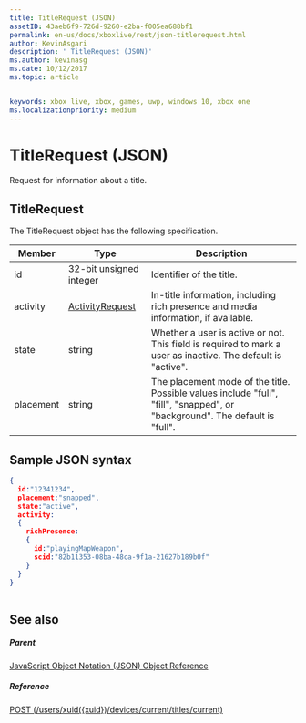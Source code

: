 ```yaml
---
title: TitleRequest (JSON)
assetID: 43aeb6f9-726d-9260-e2ba-f005ea688bf1
permalink: en-us/docs/xboxlive/rest/json-titlerequest.html
author: KevinAsgari
description: ' TitleRequest (JSON)'
ms.author: kevinasg
ms.date: 10/12/2017
ms.topic: article


keywords: xbox live, xbox, games, uwp, windows 10, xbox one
ms.localizationpriority: medium
---
```



# TitleRequest (JSON)
Request for information about a title. 
<a id="ID4EN"></a>

 
## TitleRequest
 
The TitleRequest object has the following specification.
 
| Member| Type| Description| 
| --- | --- | --- | 
| id| 32-bit unsigned integer| Identifier of the title.| 
| activity| [ActivityRequest](json-activityrequest.md)| In-title information, including rich presence and media information, if available.| 
| state| string| Whether a user is active or not. This field is required to mark a user as inactive. The default is "active".| 
| placement| string| The placement mode of the title. Possible values include "full", "fill", "snapped", or "background". The default is "full".| 
  
<a id="ID4EJC"></a>

 
## Sample JSON syntax
 

```json
{
  id:"12341234",
  placement:"snapped",
  state:"active",
  activity:
  {
    richPresence:
    {
      id:"playingMapWeapon",
      scid:"82b11353-08ba-48ca-9f1a-21627b189b0f"
    }
  }
}
    
```

  
<a id="ID4ESC"></a>

 
## See also
 
<a id="ID4EUC"></a>

 
##### Parent 

[JavaScript Object Notation (JSON) Object Reference](atoc-xboxlivews-reference-json.md)

  
<a id="ID4E5C"></a>

 
##### Reference 

[POST (/users/xuid({xuid})/devices/current/titles/current)](../uri/presence/uri-usersxuiddevicescurrenttitlescurrentpost.md)

   
